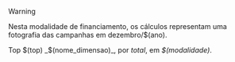 <!-- ### Modalidade: $(modalidade) -->

<!--Total de Campanhas-->
> [!WARNING] 
> Nesta modalidade de financiamento, os cálculos representam
> uma fotografia das campanhas em dezembro/$(ano).

Top $(top) _$(nome_dimensao)_, por _total_, em _$(modalidade)_.
